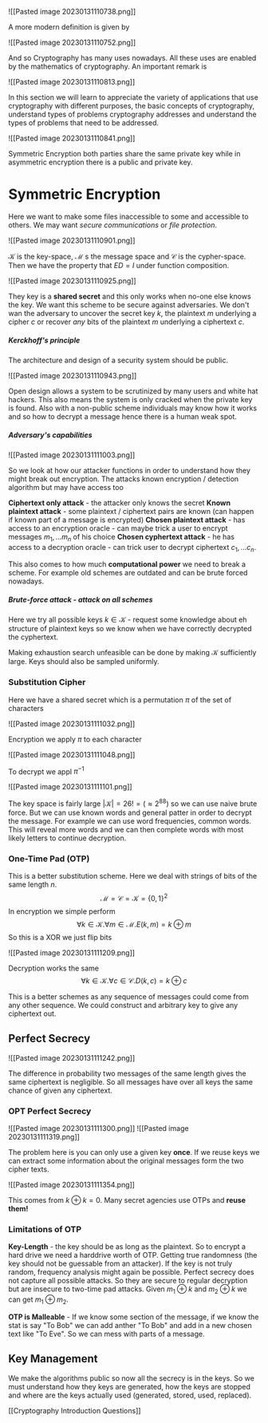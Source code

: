 ![[Pasted image 20230131110738.png]]

A more modern definition is given by 

![[Pasted image 20230131110752.png]]

And so Cryptography has many uses nowadays. All these uses are enabled by the mathematics of cryptography. An important remark is 

![[Pasted image 20230131110813.png]]

In this section we will learn to appreciate the variety of applications that use cryptography with different purposes, the basic concepts of cryptography, understand types of problems cryptography addresses and understand the types of problems that need to be addressed. 

![[Pasted image 20230131110841.png]]

Symmetric Encryption both parties share the same private key while in asymmetric encryption there is a public and private key. 

# Symmetric Encryption
Here we want to make some files inaccessible to some and accessible to others. We may want *secure communications* or *file protection*.

![[Pasted image 20230131110901.png]]

$\mathcal K$ is the key-space, $\mathcal M$ s the message space and $\mathcal C$ is the cypher-space. Then we have the property that $ED=I$ under function composition.

![[Pasted image 20230131110925.png]]

They key is a **shared secret** and this only works when no-one else knows the key. We want this scheme to be secure against adversaries.  We don't wan the adversary to uncover the secret key $k$, the plaintext $m$ underlying a cipher $c$ or recover *any* bits of the plaintext $m$ underlying a ciphertext $c$.

##### Kerckhoff's principle
The architecture and design of a security system should be public.

![[Pasted image 20230131110943.png]]

Open design allows a system to be scrutinized by many users and white hat hackers. This also means the system is only cracked when the private key is found. Also with a non-public scheme individuals may know how it works and so how to decrypt a message hence there is a human weak spot.

##### Adversary's capabilities
![[Pasted image 20230131111003.png]]

So we look at how our attacker functions in order to understand how they might break out encryption. The attacks known encryption / detection algorithm but may have access too

**Ciphertext only attack** - the attacker only knows the secret
**Known plaintext attack** - some plaintext / ciphertext pairs are known (can happen if known part of a message is encrypted)
**Chosen plaintext attack** - has access to an encryption oracle - can maybe trick a user to encrypt messages $m_1,...m_n$ of his choice
**Chosen cyphertext attack** - he has access to a decryption oracle - can trick user to decrypt ciphertext $c_1,...c_n$.

This also comes to how much **computational power** we need to break a scheme. For example old schemes are outdated and can be brute forced nowadays.

##### Brute-force attack - attack on all schemes
Here we try all possible keys $k\in\mathcal K$ - request some knowledge about eh structure of plaintext keys so we know when we have correctly decrypted the cyphertext.

Making exhaustion search unfeasible can be done by making $\mathcal K$ sufficiently large. Keys should also be sampled uniformly.

### Substitution Cipher
Here we have a shared secret which is a permutation $\pi$ of the set of characters

![[Pasted image 20230131111032.png]]

Encryption we apply $\pi$ to each character

![[Pasted image 20230131111048.png]]

To decrypt we appl $\pi^{-1}$

![[Pasted image 20230131111101.png]]

The key space is fairly large $|\mathcal K|=26!=(\approx 2^{88})$ so we can use naive brute force. But we can use known words and general patter in order to decrypt the message. For example we can use word frequencies, common words. This will reveal more words and we can then complete words with most likely letters to continue decryption.

### One-Time Pad (OTP)
This is a better substitution scheme. Here we deal with strings of bits of the same length $n$. $$\mathcal M=\mathcal C=\mathcal K=\{0,1\}^2$$In encryption we simple perform $$\forall k\in \mathcal K.\forall m\in \mathcal M. E(k,m)=k\oplus m$$So this is a XOR we just flip bits

![[Pasted image 20230131111209.png]]

Decryption works the same $$\forall k\in \mathcal K.\forall c\in \mathcal C. D(k,c)=k\oplus c$$

This is a better schemes as any sequence of messages could come from any other sequence. We could construct and arbitrary key to give any ciphertext out.

## Perfect Secrecy
![[Pasted image 20230131111242.png]]

The difference in probability two messages of the same length gives the same ciphertext is negligible. So all messages have over all keys the same chance of given any ciphertext.

### OPT Perfect Secrecy
![[Pasted image 20230131111300.png]]
![[Pasted image 20230131111319.png]]

The problem here is you can only use a given key **once**. If we reuse keys we can extract some information about the original messages form the two cipher texts.

![[Pasted image 20230131111354.png]]

This comes from $k\oplus k=0$. Many secret agencies use OTPs and **reuse them!**



### Limitations of OTP
**Key-Length** - the key should be as long as the plaintext. So to encrypt a hard drive we need a harddrive worth of OTP. Getting true randomness (the key should not be guessable from an attacker). If the key is not truly random, frequency analysis might again be possible. Perfect secrecy does not capture all possible attacks. So they are secure to regular decryption but are insecure to two-time pad attacks. Given $m_1\oplus k$ and $m_2\oplus k$ we can get $m_1\oplus m_2$.

**OTP is Malleable** - If we know some section of the message, if we know the stat is say "To Bob" we can add anther "To Bob" and add in a new chosen text like "To Eve". So we can mess with parts of a message.

## Key Management
We make the algorithms public so now all the secrecy is in the keys. So we must understand how they keys are generated, how the keys are stopped and where are the keys actually used (generated, stored, used, replaced).

[[Cryptography Introduction Questions]]